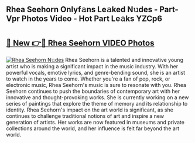 ## Rhea Seehorn Onlyf𝚊ns Le𝚊ked N𝚞des - Part-Vpr Photos Video - Hot Part Le𝚊ks YZCp6

# <h2><a href="http://ab51132.deff.icu/?id=Rhea+Seehorn">🔗 New 👉🔴 Rhea Seehorn VIDEO Photos</a></h2>

[![Rhea Seehorn N𝚞des](https://i.imgur.com/rIISA9y.gif)](http://ab51132.deff.icu/?id=Rhea+Seehorn)
Rhea Seehorn is a talented and innovative young artist who is making a significant impact in the music industry. With her powerful vocals, emotive lyrics, and genre-bending sound, she is an artist to watch in the years to come. Whether you're a fan of pop, rock, or electronic music, Rhea Seehorn's music is sure to resonate with you. Rhea Seehorn continues to push the boundaries of contemporary art with her innovative and thought-provoking works. She is currently working on a new series of paintings that explore the theme of memory and its relationship to identity. Rhea Seehorn's impact on the art world is significant, as she continues to challenge traditional notions of art and inspire a new generation of artists. Her works are now featured in museums and private collections around the world, and her influence is felt far beyond the art world.
